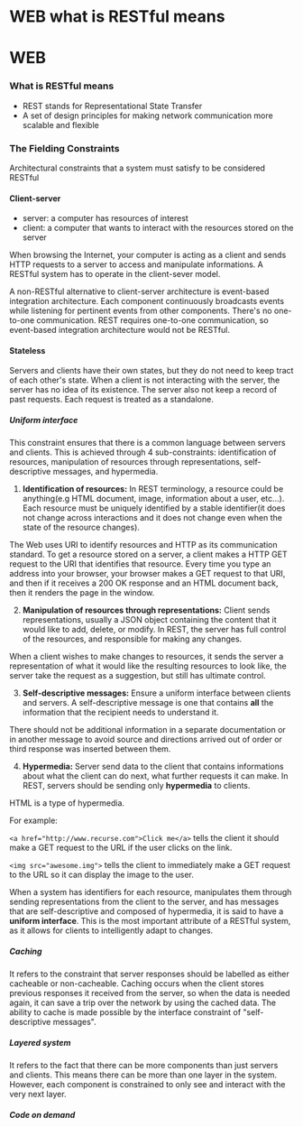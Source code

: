 # WEB what is RESTful means
# WEB

### What is RESTful means     
- REST stands for Representational State Transfer
- A set of design principles for making network communication more scalable and flexible

### The Fielding Constraints     
Architectural constraints that a system must satisfy to be considered RESTful
#### Client-server
- server: a computer has resources of interest
- client: a computer that wants to interact with the resources stored on the server

When browsing the Internet, your computer is acting as a client and sends HTTP requests to a server to access and manipulate informations.
A RESTful system has to operate in the client-sever model.

A non-RESTful alternative to client-server architecture is event-based integration architecture. Each component continuously broadcasts events while listening for pertinent events from other components. There's no one-to-one communication. REST requires one-to-one communication, so event-based integration architecture would not be RESTful.

#### Stateless     
Servers and clients have their own states, but they do not need to keep tract of each other's state. When a client is not interacting with the server, the server has no idea of its existence. The server also not keep a record of past requests. Each request is treated as a standalone.

##### Uniform interface     
This constraint ensures that there is a common language between servers and clients. This is achieved through 4 sub-constraints: identification of resources, manipulation of resources through representations, self-descriptive messages, and hypermedia.

1. **Identification of resources:**
In REST terminology, a resource could be anything(e.g HTML document, image, information about a user, etc...). Each resource must be uniquely identified by a stable identifier(it does not change across interactions and it does not change even when the state of the resource changes).

  The Web uses URI to identify resources and HTTP as its communication standard. To get a resource stored on a server, a client makes a HTTP GET request to the URI that identifies that resource. Every time you type an address into your browser, your browser makes a GET request to that URI, and then if it receives a 200 OK response and an HTML document back, then it renders the page in the window.

2. **Manipulation of resources through representations:**
Client sends representations, usually a JSON object containing the content that it would like to add, delete, or modify. In REST, the server has full control of the resources, and responsible for making any changes.

  When a client wishes to make changes to resources, it sends the server a representation of what it would like the resulting resources to look like, the server take the request as a suggestion, but still has ultimate control.

3. **Self-descriptive messages:**
Ensure a uniform interface between clients and servers. A self-descriptive message is one that contains **all** the information that the recipient needs to understand it.

  There should not be additional information in a separate documentation or in another message to avoid source and directions arrived out of order or third response was inserted between them.

4. **Hypermedia:**
Server send data to the client that contains informations about what the client can do next, what further requests it can make. In REST, servers should be sending only **hypermedia** to clients.

  HTML is a type of hypermedia.

  For example:

  ```<a href="http://www.recurse.com">Click me</a>``` tells the client it should make a GET request to the URL if the user clicks on the link.

  ```<img src="awesome.img">``` tells the client to immediately make a GET request to the URL so it can display the image to the user.        

When a system has identifiers for each resource, manipulates them through sending representations from the client to the server, and has messages that are self-descriptive and composed of hypermedia, it is said to have a **uniform interface**.
This is the most important attribute of a RESTful system, as it allows for clients to intelligently adapt to changes.

##### Caching
It refers to the constraint that server responses should be labelled as either cacheable or non-cacheable. Caching occurs when the client stores previous responses it received from the server, so when the data is needed again, it can save a trip over the network by using the cached data. The ability to cache is made possible by the interface constraint of "self-descriptive messages".

##### Layered system
It refers to the fact that there can be more components than just servers and clients. This means there can be more than one layer in the system. However, each component is constrained to only see and interact with the very next layer.

##### Code on demand
